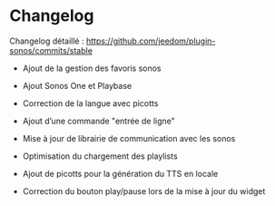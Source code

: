 Changelog
=========

Changelog détaillé :
<https://github.com/jeedom/plugin-sonos/commits/stable>

- 	Ajout de la gestion des favoris sonos

-   Ajout Sonos One et Playbase

-   Correction de la langue avec picotts

-   Ajout d’une commande "entrée de ligne"

-   Mise à jour de librairie de communication avec les sonos

-   Optimisation du chargement des playlists

-   Ajout de picotts pour la génération du TTS en locale

-   Correction du bouton play/pause lors de la mise à jour du widget
